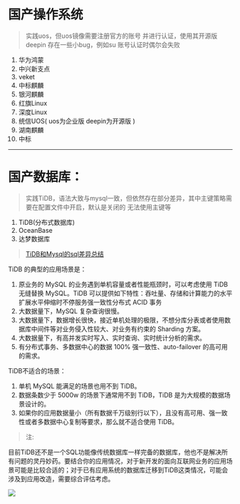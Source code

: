 # 国产操作系统

> 实践uos，但uos镜像需要注册官方的账号 并进行认证，使用其开源版deepin 存在一些小bug，例如su 账号认证时偶尔会失败

1. 华为鸿蒙
2. 中兴新支点
3. veket
4. 中标麒麟
5. 银河麒麟
6. 红旗Linux
7. 深度Linux
8. 统信UOS( uos为企业版 deepin为开源版 )
9. 湖南麒麟
10. 中标

---

# 国产数据库：

> 实践TiDB，语法大致与mysql一致，但依然存在部分差异，其中主键策略需要在配置文件中开启，默认是关闭的 无法使用主键等

1. TiDB(分布式数据库)
2. OceanBase
3. 达梦数据库

> [TiDB和Mysql的sql差异总结](https://blog.csdn.net/m0_37683758/article/details/86738403)

TiDB 的典型的应用场景是：

1. 原业务的 MySQL 的业务遇到单机容量或者性能瓶颈时，可以考虑使用 TiDB 无缝替换 MySQL。TiDB 可以提供如下特性：吞吐量、存储和计算能力的水平扩展水平伸缩时不停服务强一致性分布式 ACID 事务
2. 大数据量下，MySQL 复杂查询很慢。
3. 大数据量下，数据增长很快，接近单机处理的极限，不想分库分表或者使用数据库中间件等对业务侵入性较大、对业务有约束的 Sharding 方案。
4. 大数据量下，有高并发实时写入、实时查询、实时统计分析的需求。
5. 有分布式事务、多数据中心的数据 100% 强一致性、auto-failover 的高可用的需求。

TiDB不适合的场景：

1. 单机 MySQL 能满足的场景也用不到 TiDB。
2. 数据条数少于 5000w 的场景下通常用不到 TiDB，TiDB 是为大规模的数据场景设计的。
3. 如果你的应用数据量小（所有数据千万级别行以下），且没有高可用、强一致性或者多数据中心复制等要求，那么就不适合使用 TiDB。

> 注:
>
目前TiDB还不是一个SQL功能像传统数据库一样完备的数据库，他也不是解决所有问题的灵丹妙药。要结合你的应用情况，对于新开发的面向互联网业务的应用场景可能是比较合适的；对于已有应用系统的数据库迁移到TiDB这类情况，可能会涉及到应用改造，需要综合评估考虑。

![](http://img.blog.itpub.net/blog/2019/12/20/13585b9a583c4ed7.png?x-oss-process=style/bb)
